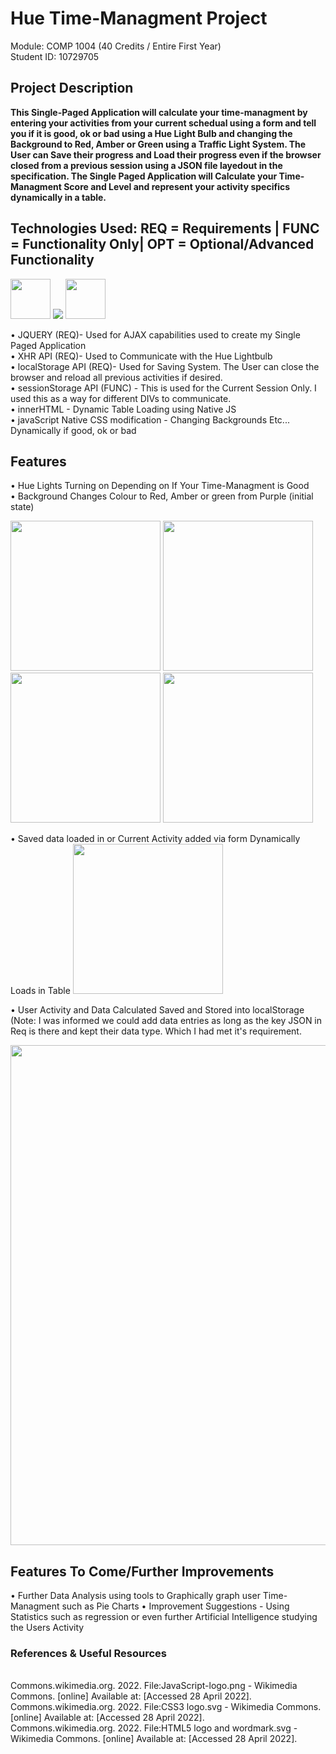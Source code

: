 # Hue Time-Managment Project
Module: COMP 1004 (40 Credits / Entire First Year) </br>
Student ID: 10729705

<h2>Project Description</h2>
<b>This Single-Paged Application will calculate your time-managment by entering your activities from your current schedual using a form and tell you if it is good, ok or bad using a Hue Light Bulb and changing the Background to Red, Amber or Green using a Traffic Light System. The User can Save their progress and Load their progress even if the browser closed from a previous session using a JSON file layedout in the specification. The Single Paged Application will Calculate your Time-Managment Score and Level and represent your activity specifics dynamically in a table.</b>

<h2>Technologies Used: REQ = Requirements | FUNC = Functionality Only| OPT = Optional/Advanced Functionality</h2> 

<p float="left">
  <img src="https://user-images.githubusercontent.com/91668778/165806656-22d00c8d-8b2c-4189-9274-978398d9d270.png" width ="64"/>
  <img src="https://user-images.githubusercontent.com/91668778/165801401-650e1751-edfe-421a-9937-06c476441a10.png"/>
  <img src="https://user-images.githubusercontent.com/91668778/165805620-58cbf447-f34b-4be6-86ca-accb3ee88242.png" width ="64"/>
</p>

• JQUERY (REQ)- Used for AJAX capabilities used to create my Single Paged Application </br>
• XHR API (REQ)- Used to Communicate with the Hue Lightbulb </br>
• localStorage API (REQ)- Used for Saving System. The User can close the browser and reload all previous activities if desired. </br>
• sessionStorage API (FUNC) - This is used for the Current Session Only. I used this as a way for different DIVs to communicate.</br>
• innerHTML - Dynamic Table Loading using Native JS </br>
• javaScript Native CSS modification - Changing Backgrounds Etc... Dynamically if good, ok or bad </br>

<h2>Features</h2>
• Hue Lights Turning on Depending on If Your Time-Managment is Good </br>
• Background Changes Colour to Red, Amber or green from Purple (initial state)
<p float="left">
  <img src="https://user-images.githubusercontent.com/91668778/165815344-00015b97-afa9-4747-95f0-7e0aa49edca4.png" width ="240"/>
  <img src="https://user-images.githubusercontent.com/91668778/165815927-b307452e-f613-4e9e-9ffe-bd1841e79d3f.png" width ="240"/>
  <img src="https://user-images.githubusercontent.com/91668778/165815572-e6466e01-1013-4846-bc49-638a444a7a67.png" width ="240"/>
  <img src="https://user-images.githubusercontent.com/91668778/165816457-928ca97a-0b24-4aaa-8ad6-e04178cb2042.png" width ="240"/>
</p>
• Saved data loaded in or Current Activity added via form Dynamically Loads in Table
<img src="https://user-images.githubusercontent.com/91668778/165817080-97a1c7d1-c00f-4d83-abef-6d0aa015e171.png" width ="240"/>

• User Activity and Data Calculated Saved and Stored into localStorage 
(Note: I was informed we could add data entries as long as the key JSON in Req is there and kept their data type. Which I had met it's requirement.
<p float="left">
  <img src="https://user-images.githubusercontent.com/91668778/165817434-66416138-3b54-4588-9ac7-1cdda70a3259.png" width ="800"/>
</p>

<h2>Features To Come/Further Improvements</h2>
• Further Data Analysis using tools to Graphically graph user Time-Managment such as Pie Charts
• Improvement Suggestions - Using Statistics such as regression or even further Artificial Intelligence studying the Users Activity



<h3>References & Useful Resources</h3>
</br>
Commons.wikimedia.org. 2022. File:JavaScript-logo.png - Wikimedia Commons. [online] Available at: <https://commons.wikimedia.org/wiki/File:JavaScript-logo.png> [Accessed 28 April 2022].</br>
Commons.wikimedia.org. 2022. File:CSS3 logo.svg - Wikimedia Commons. [online] Available at: <https://commons.wikimedia.org/wiki/File:CSS3_logo.svg> [Accessed 28 April 2022].</br>
Commons.wikimedia.org. 2022. File:HTML5 logo and wordmark.svg - Wikimedia Commons. [online] Available at: <https://commons.wikimedia.org/wiki/File:HTML5_logo_and_wordmark.svg> [Accessed 28 April 2022].
